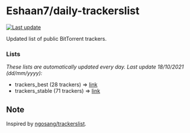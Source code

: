 
# Eshaan7/daily-trackerslist 

[![Last update](https://img.shields.io/badge/Last%20update-18/10/2021-blue.svg)](#)

Updated list of public BitTorrent trackers.

### Lists
*These lists are automatically updated every day. Last update 18/10/2021 (_dd/mm/yyyy_):*

* trackers_best (28 trackers) => [link](https://raw.githubusercontent.com/eshaan7/daily-trackerslist/master/trackers_best.txt)
* trackers_stable (71 trackers) => [link](https://raw.githubusercontent.com/eshaan7/daily-trackerslist/master/trackers_stable.txt)

## Note

Inspired by [ngosang/trackerslist](https://github.com/ngosang/trackerslist).
